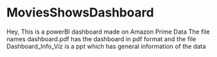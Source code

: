 # MoviesShowsDashboard
Hey, This is a powerBI dashboard made on Amazon Prime Data 
The file names dashboard.pdf has the dashboard in pdf format
and the file Dashboard_Info_Viz is a ppt which has general information of the data
